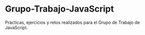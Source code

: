 # Grupo-Trabajo-JavaScript
Prácticas, ejercicios y retos realizados para el Grupo de Trabajo de JavaScript. 
